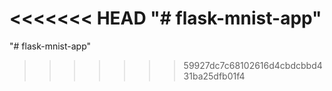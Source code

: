 <<<<<<< HEAD
"# flask-mnist-app" 
=======
"# flask-mnist-app" 
>>>>>>> 59927dc7c68102616d4cbdcbbd431ba25dfb01f4
